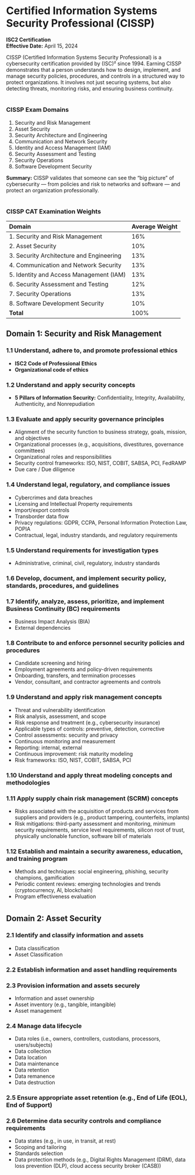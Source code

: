 # Certified Information Systems Security Professional (CISSP)

**ISC2 Certification**  
**Effective Date:** April 15, 2024

CISSP (Certified Information Systems Security Professional) is a cybersecurity certification provided by (ISC)² since 1994. Earning CISSP demonstrates that a person understands how to design, implement, and manage security policies, procedures, and controls in a structured way to protect organizations. It involves not just securing systems, but also detecting threats, monitoring risks, and ensuring business continuity.
#
### CISSP Exam Domains

1. Security and Risk Management
2. Asset Security
3. Security Architecture and Engineering
4. Communication and Network Security
5. Identity and Access Management (IAM)
6. Security Assessment and Testing
7. Security Operations
8. Software Development Security

**Summary:** CISSP validates that someone can see the “big picture” of cybersecurity — from policies and risk to networks and software — and protect an organization professionally.
#
### CISSP CAT Examination Weights

| Domain | Average Weight |
|:--------|:----------------|
| 1. Security and Risk Management | 16% |
| 2. Asset Security | 10% |
| 3. Security Architecture and Engineering | 13% |
| 4. Communication and Network Security | 13% |
| 5. Identity and Access Management (IAM) | 13% |
| 6. Security Assessment and Testing | 12% |
| 7. Security Operations | 13% |
| 8. Software Development Security | 10% |
| **Total** | 100% |


## Domain 1: Security and Risk Management

### 1.1 Understand, adhere to, and promote professional ethics
- **ISC2 Code of Professional Ethics**
- **Organizational code of ethics**


### 1.2 Understand and apply security concepts
- **5 Pillars of Information Security:** Confidentiality, Integrity, Availability, Authenticity, and Nonrepudiation


### 1.3 Evaluate and apply security governance principles
- Alignment of the security function to business strategy, goals, mission, and objectives
- Organizational processes (e.g., acquisitions, divestitures, governance committees)
- Organizational roles and responsibilities
- Security control frameworks: ISO, NIST, COBIT, SABSA, PCI, FedRAMP
- Due care / Due diligence


### 1.4 Understand legal, regulatory, and compliance issues
- Cybercrimes and data breaches
- Licensing and Intellectual Property requirements
- Import/export controls
- Transborder data flow
- Privacy regulations: GDPR, CCPA, Personal Information Protection Law, POPIA
- Contractual, legal, industry standards, and regulatory requirements


### 1.5 Understand requirements for investigation types
- Administrative, criminal, civil, regulatory, industry standards


### 1.6 Develop, document, and implement security policy, standards, procedures, and guidelines


### 1.7 Identify, analyze, assess, prioritize, and implement Business Continuity (BC) requirements
- Business Impact Analysis (BIA)
- External dependencies


### 1.8 Contribute to and enforce personnel security policies and procedures
- Candidate screening and hiring
- Employment agreements and policy-driven requirements
- Onboarding, transfers, and termination processes
- Vendor, consultant, and contractor agreements and controls


### 1.9 Understand and apply risk management concepts
- Threat and vulnerability identification
- Risk analysis, assessment, and scope
- Risk response and treatment (e.g., cybersecurity insurance)
- Applicable types of controls: preventive, detection, corrective
- Control assessments: security and privacy
- Continuous monitoring and measurement
- Reporting: internal, external
- Continuous improvement: risk maturity modeling
- Risk frameworks: ISO, NIST, COBIT, SABSA, PCI


### 1.10 Understand and apply threat modeling concepts and methodologies


### 1.11 Apply supply chain risk management (SCRM) concepts
- Risks associated with the acquisition of products and services from suppliers and providers (e.g., product tampering, counterfeits, implants)
- Risk mitigations: third-party assessment and monitoring, minimum security requirements, service level requirements, silicon root of trust, physically unclonable function, software bill of materials


### 1.12 Establish and maintain a security awareness, education, and training program
- Methods and techniques: social engineering, phishing, security champions, gamification
- Periodic content reviews: emerging technologies and trends (cryptocurrency, AI, blockchain)
- Program effectiveness evaluation

#
## Domain 2: Asset Security

### 2.1 Identify and classify information and assets
- Data classification
- Asset Classification
  
### 2.2 Establish information and asset handling requirements
### 2.3 Provision information and assets securely 
- Information and asset ownership 
- Asset inventory (e.g., tangible, intangible) 
- Asset management 

### 2.4 Manage data lifecycle 
- Data roles (i.e., owners, controllers, custodians, 
processors, users/subjects) 
- Data collection 
- Data location 
- Data maintenance 
- Data retention 
- Data remanence 
- Data destruction

### 2.5 Ensure appropriate asset retention (e.g., End of Life (EOL), End of Support) 

### 2.6 Determine data security controls and compliance requirements
- Data states (e.g., in use, in transit, at rest) 
- Scoping and tailoring 
- Standards selection 
- Data protection methods (e.g., Digital Rights Management (DRM), 
data loss prevention (DLP), cloud access security broker (CASB))
